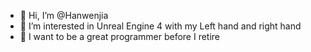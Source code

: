 - 👋 Hi, I’m @Hanwenjia
- 👀 I’m interested in Unreal Engine 4 with my Left hand and right hand
- 👀 I want to be a great programmer before I retire

